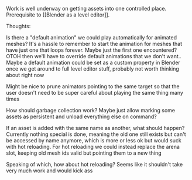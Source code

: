 Work is well underway on getting assets into one controlled place.
Prerequisite to [[Blender as a level editor]].

Thoughts:

Is there a "default animation" we could play automatically for animated meshes?
It's a hassle to remember to start the animation
for meshes that have just one that loops forever.
Maybe just the first one encountered?
OTOH then we'll have to override default animations that we don't want..
Maybe a default animation could be set as a custom property in Blender
once we get around to full level editor stuff, 
probably not worth thinking about right now

Might be nice to prune animators pointing to the same target
so that the user doesn't need to be super careful
about playing the same thing many times

How should garbage collection work?
Maybe just allow marking some assets as persistent
and unload everything else on command?

If an asset is added with the same name as another,
what should happen?
Currently nothing special is done,
meaning the old one still exists but can't be accessed by name anymore,
which is more or less ok but would suck with hot reloading.
For hot reloading we could instead replace the arena slot,
keeping old mesh ids valid but pointing them to a new thing

Speaking of which, how about hot reloading?
Seems like it shouldn't take very much work and would kick ass